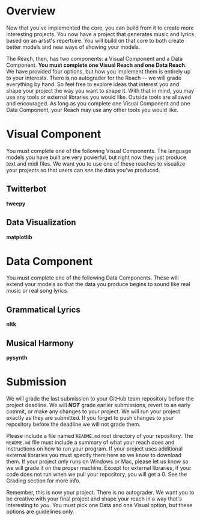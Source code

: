 # Overview

Now that you've implemented the core, you can build from it to create more interesting projects. You now have a project that generates music and lyrics based on an artist's repertoire. You will build on that core to both create better models and new ways of showing your models.

The Reach, then, has two components: a Visual Component and a Data Component. **You must complete one Visual Reach and one Data Reach.** We have provided four options, but how you implement them is entirely up to your interests. There is no autograder for the Reach --  we will grade everything by hand. So feel free to explore ideas that interest you and shape your project the way you want to shape it. With that in mind, you may use any tools or external libraries you would like. Outside tools are allowed and encouraged. As long as you complete one Visual Component and one Data Component, your Reach may use any other tools you would like.

# Visual Component

You must complete one of the following Visual Components. The language models you have built are very powerful, but right now they just produce text and midi files. We want you to use one of these reaches to visualize your projects so that users can *see* the data you've produced.

## Twitterbot

**tweepy**

## Data Visualization

**matplotlib**

# Data Component

You must complete one of the following Data Components. These will extend your models so that the data you produce begins to sound like real music or real song lyrics. 

## Grammatical Lyrics

**nltk**

## Musical Harmony

**pysynth**

# Submission

We will grade the last submission to your GitHub team repository before the project deadline. We will ***NOT*** grade earlier submissions, revert to an early commit, or make any changes to your project. We will run your project exactly as they are submitted. If you forget to push changes to your repository before the deadline we will not grade them. 

Please include a file named `README.md` root directory of your repository. The `README.md` file must include a summary of what your reach does and instructions on how to run your program. If your project uses additional external libraries you must specify them here so we know to download them. If your project only runs on Windows or Mac, please let us know so we will grade it on the proper machine. Except for external libraries, if your code does not run when we pull your repository, you will get a 0. See the Grading section for more info.

Remember, this is now your project. There is no autograder. We want you to be creative with your final project and shape your reach in a way that's interesting to *you*. You must pick one Data and one Visual option, but these options are guidelines only. 